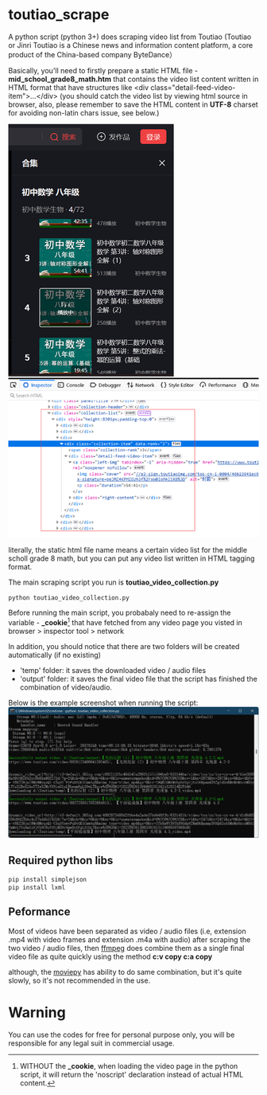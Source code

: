 # toutiao_scrape
A python script (python 3+) does scraping video list from Toutiao (Toutiao or Jinri Toutiao is a Chinese news and information content platform, a core product of the China-based company ByteDance）

Basically, you'll need to firstly prepare a static HTML file - **mid_school_grade8_math.htm** that contains the video list content written in HTML format that have structures like &lt;div class="detail-feed-video-item"&gt;...&lt;/div&gt;
(you should catch the video list by viewing html source in browser, also, please remember to save the HTML content in **UTF-8** charset for avoiding non-latin chars issue, see below.)

![How to capture the video list by the inspector in browser](dev_screenshots/github_toutiao_scrape_1.png)![How to capture the video list by the inspector in browser](dev_screenshots/github_toutiao_scrape_2.png)

literally, the static html file name means a certain video list for the middle scholl grade 8 math, but you can put any video list written in HTML tagging format.

The main scraping script you run is **toutiao_video_collection.py**
```
python toutiao_video_collection.py
```

Before running the main script, you probabaly need to re-assign the variable - **_cookie**[^note] that have fetched from any video page you visted in browser > inspector tool > network 

In addition, you should notice that there are two folders will be created automatically (if no existing)
  - 'temp' folder: it saves the downloaded video / audio files 
  - 'output' folder: it saves the final video file that the script has finished the combination of video/audio.

Below is the example screenshot when running the script:
![Toutial scrape](dev_screenshots/github_toutiao_scrape.png)

[^note]:
    WITHOUT the **_cookie**, when loading the video page in the python script, it will return the 'noscript' declaration instead of actual HTML content.


## Required python libs
```
pip install simplejson
pip install lxml
```

## Peformance
Most of videos have been separated as video / audio files (i.e, extension .mp4 with video frames and extension .m4a with audio)
after scraping the two video / audio files, then [ffmpeg](https://ffmpeg.org/download.html) does combine them as a single final video file as quite quickly using the method **c:v copy c:a copy**

although, the [moviepy](https://pypi.org/project/moviepy/) has ability to do same combination, but it's quite slowly, so it's not recommended in the use.

# Warning
You can use the codes for free for personal purpose only, you will be responsible for any legal suit in commercial usage.
